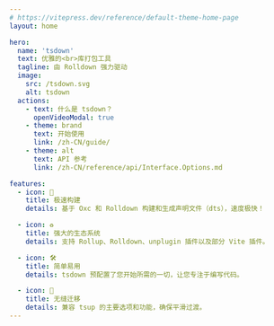 ```yaml
---
# https://vitepress.dev/reference/default-theme-home-page
layout: home

hero:
  name: 'tsdown'
  text: 优雅的<br>库打包工具
  tagline: 由 Rolldown 强力驱动
  image:
    src: /tsdown.svg
    alt: tsdown
  actions:
    - text: 什么是 tsdown？
      openVideoModal: true
    - theme: brand
      text: 开始使用
      link: /zh-CN/guide/
    - theme: alt
      text: API 参考
      link: /zh-CN/reference/api/Interface.Options.md

features:
  - icon: 🚀
    title: 极速构建
    details: 基于 Oxc 和 Rolldown 构建和生成声明文件（dts），速度极快！

  - icon: ♻️
    title: 强大的生态系统
    details: 支持 Rollup、Rolldown、unplugin 插件以及部分 Vite 插件。

  - icon: ️🛠️
    title: 简单易用
    details: tsdown 预配置了您开始所需的一切，让您专注于编写代码。

  - icon: 🔄
    title: 无缝迁移
    details: 兼容 tsup 的主要选项和功能，确保平滑过渡。
---
```

